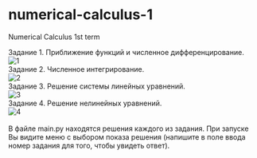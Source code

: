 # numerical-calculus-1
Numerical Calculus 1st term

Задание 1.  Приближение функций и численное дифференцирование.\
![1](https://user-images.githubusercontent.com/9623983/105612226-1c0d0f80-5dd4-11eb-8aef-1668edb51754.png)\
Задание 2. Численное интегрирование.\
![2](https://user-images.githubusercontent.com/9623983/105613106-dc492680-5dd9-11eb-8409-0258111f1ccc.png)\
Задание 3. Решение системы линейных уравнений.\
![3](https://user-images.githubusercontent.com/9623983/105625815-23203600-5e45-11eb-9b37-a2ad05f72d30.png)\
Задание 4. Решение нелинейных уравнений.\
![4](https://user-images.githubusercontent.com/9623983/105626018-ccb3f700-5e46-11eb-86fd-a3869a6fee0f.png)\
\
В файле main.py находятся решения каждого из задания. При запуске Вы видите меню с выбором показа решения (напишите в поле ввода номер задания для того, чтобы увидеть ответ). 

